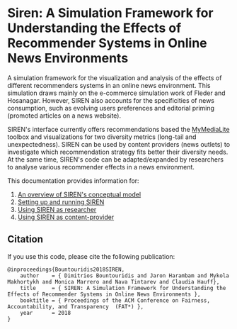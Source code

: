 # Siren: A Simulation Framework for Understanding the Effects of Recommender Systems in Online News Environments


A simulation framework for the visualization and analysis of the effects of different recommenders systems in an online news environment. This simulation draws mainly on the e-commerce simulation work of Fleder and Hosanagar. However, SIREN also accounts for the specificities of news consumption, such as evolving users preferences and editorial priming (promoted articles on a news website). 

SIREN's interface currently offers recommendations based the [MyMediaLite](www.mymedialite.net/) toolbox and visualizations for two diversity metrics (long-tail and unexpectedness). SIREN can be used by content providers (news outlets) to investigate which recommendation strategy fits better their diversity needs. At the same time, SIREN's code can be adapted/expanded by researchers to analyse various recommender effects in a news environment.

This documentation provides information for:
1. [An overview of SIREN's conceptual model](docs/Overview.md)
2. [Setting up and running SIREN](docs/Setup.md)
3. [Using SIREN as researcher](docs/Setup.md)
4. [Using SIREN as content-provider](docs/UsageContentProvider.md)


## Citation

If you use this code, please cite the following publication:

```
@inproceedings{Bountouridis2018SIREN,
    author    = { Dimitrios Bountouridis and Jaron Harambam and Mykola Makhortykh and Monica Marrero and Nava Tintarev and Claudia Hauff},
    title     = { SIREN: A Simulation Framework for Understanding the Effects of Recommender Systems in Online News Environments },
    booktitle = { Proceedings of the ACM Conference on Fairness, Accountability, and Transparency  (FAT*) },
    year      = 2018
}
```

